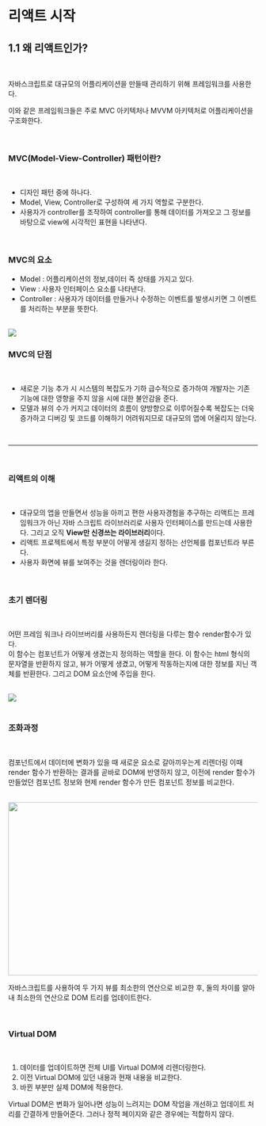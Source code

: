# 리액트 시작

## 1.1 왜 리액트인가?

<br>

자바스크립트로 대규모의 어플리케이션을 만들때 관리하기 위해 프레임워크를 사용한다.

이와 같은 프레임워크들은 주로 MVC 아키텍처나 MVVM 아키텍처로 어플리케이션을 구조화한다.

<br>

### MVC(Model-View-Controller) 패턴이란?

<br>

-   디자인 패턴 중에 하나다.
-   Model, View, Controller로 구성하여 세 가지 역할로 구분한다.
-   사용자가 controller를 조작하여 controller를 통해 데이터를 가져오고 그 정보를 바탕으로 view에 시각적인 표현을 나타낸다.

<br>

### MVC의 요소

-   Model : 어플리케이션의 정보,데이터 즉 상태를 가지고 있다.
-   View : 사용자 인터페이스 요소를 나타낸다.
-   Controller : 사용자가 데이터를 만들거나 수정하는 이벤트를 발생시키면 그 이벤트를 처리하는 부분을 뜻한다.

<br>

<img src="https://mblogthumb-phinf.pstatic.net/MjAxNzAzMjVfMjUw/MDAxNDkwNDM4NzI4MTIy.4ZtITJJKJW_Nj1gKST0BhKMAzqmMaYIj9PobYJMFD4Ig.xTHT-0qyRKXsA4nZ2xKPNeCxeU2-tLIc-4oyrWq5WBgg.PNG.jhc9639/mvc_role_diagram.png?type=w800">

<br>

### MVC의 단점

<br>

-   새로운 기능 추가 시 시스템의 복잡도가 기하 급수적으로 증가하여 개발자는 기존 기능에 대한 영향을 주지 않을 시에 대한 불안감을 준다.
-   모델과 뷰의 수가 커지고 데이터의 흐름이 양방향으로 이루어질수록 복잡도는 더욱 증가하고 디버깅 및 코드를 이해하기 어려워지므로 대규모의 앱에 어울리지 않는다.

<br>

---

<br>

### 리액트의 이해

<br>

-   대규모의 앱을 만들면서 성능을 아끼고 편한 사용자경험을 추구하는 리액트는 프레임워크가 아닌 자바 스크립트 라이브러리로 사용자 인터페이스를 만드는데 사용한다.
    그리고 오직 **View만 신경쓰는 라이브러리**이다.
-   리액트 프로젝트에서 특정 부분이 어떻게 생길지 정하는 선언체를 컴포넌트라 부른다.
-   사용자 화면에 뷰를 보여주는 것을 렌더링이라 한다.

<br>

### 초기 렌더링

<br>

어떤 프레임 워크나 라이브버리를 사용하든지 렌더링을 다루는 함수 render함수가 있다.
<br>
이 함수는 컴포넌트가 어떻게 생겼는지 정의하는 역할을 한다. 이 함수는 html 형식의 문자열을 반환하지 않고,
뷰가 어떻게 생겼고, 어떻게 작동하는지에 대한 정보를 지닌 객체를 반환한다. 그리고 DOM 요소안에 주입을 한다.

<br>

<img src ="https://img1.daumcdn.net/thumb/R1280x0/?scode=mtistory2&fname=https%3A%2F%2Fblog.kakaocdn.net%2Fdn%2FtMViF%2FbtqFNrdgiBE%2FPaIbmP587GtuRbvrXo8rJ0%2Fimg.png">

<br>
<br>

### 조화과정

<br>

컴포넌트에서 데이터에 변화가 있을 때 새로운 요소로 갈아끼우는게 리렌더링 이때 render 함수가 반환하는 결과를 곧바로 DOM에 반영하지 않고, 이전에 render 함수가 만들었던 컴포넌트 정보와 현제 render 함수가 만든 컴포넌트 정보를 비교한다.

<br>

<img src="https://img1.daumcdn.net/thumb/R1280x0/?scode=mtistory2&fname=https%3A%2F%2Fblog.kakaocdn.net%2Fdn%2FvgCS0%2FbtqEp01LwhC%2FJ1KnpdxP2eRPPKUslmyYdK%2Fimg.jpg" width = 700px height = 350px>

<br>

자바스크립트를 사용하여 두 가지 뷰를 최소한의 연산으로 비교한 후, 둘의 차이를 알아내 최소한의 연산으로 DOM 트리를 업데이트한다.

<br>

### Virtual DOM

<br>

1.  데이터를 업데이트하면 전체 UI를 Virtual DOM에 리렌더링한다.
2.  이전 Virtual DOM에 있던 내용과 현재 내용을 비교한다.
3.  바뀐 부분만 실제 DOM에 적용한다.

Virtual DOM은 변화가 일어나면 성능이 느려지는 DOM 작업을 개선하고 업데이트 처리를 간결하게 만들어준다.
그러나 정적 페이지와 같은 경우에는 적합하지 않다.
